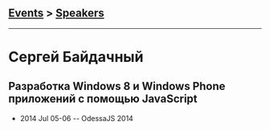 ## [Events](../README.md) > [Speakers](../speakers.md)
---

# Сергей Байдачный

## Разработка Windows 8 и Windows Phone приложений с помощью JavaScript
- 2014 Jul 05-06 -- OdessaJS 2014    
